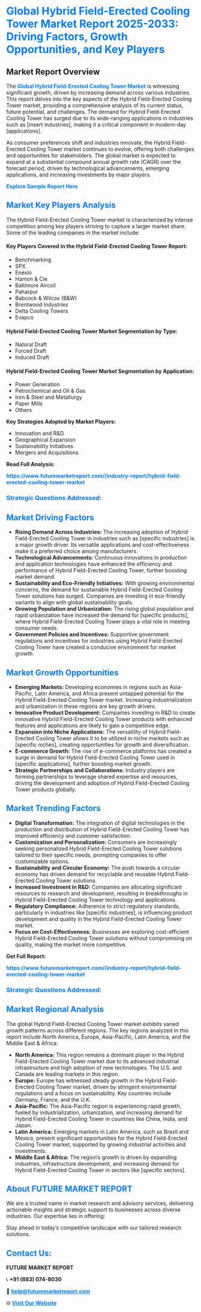<h1 style="color: #007BFF;">Global Hybrid Field-Erected Cooling Tower Market Report 2025-2033: Driving Factors, Growth Opportunities, and Key Players</h1>

<section id="overview">
<h2>Market Report Overview</h2>
<p>The <a href="https://www.futuremarketreport.com//industry-report/hybrid-field-erected-cooling-tower-market" style="color: #007BFF; text-decoration: none;"><strong>Global Hybrid Field-Erected Cooling Tower Market</strong></a> is witnessing significant growth, driven by increasing demand across various industries. This report delves into the key aspects of the Hybrid Field-Erected Cooling Tower market, providing a comprehensive analysis of its current status, future potential, and challenges. The demand for Hybrid Field-Erected Cooling Tower has surged due to its wide-ranging applications in industries such as [insert industries], making it a critical component in modern-day [applications].</p>
<p>As consumer preferences shift and industries innovate, the Hybrid Field-Erected Cooling Tower market continues to evolve, offering both challenges and opportunities for stakeholders. The global market is expected to expand at a substantial compound annual growth rate (CAGR) over the forecast period, driven by technological advancements, emerging applications, and increasing investments by major players.</p>
</section>

<section id="overview">
<p><a href="https://www.futuremarketreport.com//request-sample/reportId=53714" style="color: #007BFF; text-decoration: none;"><strong>Explore Sample Report Here</strong></a></p>
</section>

<section id="key-players">
<h2 style="color: #007BFF;">Market Key Players Analysis</h2>
<p>The Hybrid Field-Erected Cooling Tower market is characterized by intense competition among key players striving to capture a larger market share. Some of the leading companies in the market include:</p>
<h4>Key Players Covered in the Hybrid Field-Erected Cooling Tower Report:</h4>
<ul><li>Benchmarking</li><li>SPX</li><li>Enexio</li><li>Hamon &amp; Cie</li><li>Baltimore Aircoil</li><li>Paharpur</li><li>Babcock &amp; Wilcox (B&amp;W)</li><li>Brentwood Industries</li><li>Delta Cooling Towers</li><li>Evapco</li></ul>
<h4>Hybrid Field-Erected Cooling Tower Market Segmentation by Type:</h4>
<ul><li>Natural Draft</li><li>Forced Draft</li><li>Induced Draft</li></ul>

<h4>Hybrid Field-Erected Cooling Tower Market Segmentation by Application:</h4>
<ul><li>Power Generation</li><li>Petrochemical and Oil &amp; Gas</li><li>Iron &amp; Steel and Metallurgy</li><li>Paper Mills</li><li>Others</li></ul>
<p><strong>Key Strategies Adopted by Market Players:</strong></p>
<ul>
<li>Innovation and R&D</li>
<li>Geographical Expansion</li>
<li>Sustainability Initiatives</li>
<li>Mergers and Acquisitions</li>
</ul>
</section>

<section>
<p><strong>Read Full Analysis: </strong></p><a href="https://www.futuremarketreport.com//industry-report/hybrid-field-erected-cooling-tower-market" style="color: #007BFF; text-decoration: none;"><strong>https://www.futuremarketreport.com//industry-report/hybrid-field-erected-cooling-tower-market</strong></a>
<h3 style="color: #007BFF;">Strategic Questions Addressed:</h3>
</section>

<section id="driving-factors">
<h2 style="color: #007BFF;">Market Driving Factors</h2>
<ul>
<li><strong>Rising Demand Across Industries:</strong> The increasing adoption of Hybrid Field-Erected Cooling Tower in industries such as [specific industries] is a major growth driver. Its versatile applications and cost-effectiveness make it a preferred choice among manufacturers.</li>
<li><strong>Technological Advancements:</strong> Continuous innovations in production and application technologies have enhanced the efficiency and performance of Hybrid Field-Erected Cooling Tower, further boosting market demand.</li>
<li><strong>Sustainability and Eco-Friendly Initiatives:</strong> With growing environmental concerns, the demand for sustainable Hybrid Field-Erected Cooling Tower solutions has surged. Companies are investing in eco-friendly variants to align with global sustainability goals.</li>
<li><strong>Growing Population and Urbanization:</strong> The rising global population and rapid urbanization have increased the demand for [specific products], where Hybrid Field-Erected Cooling Tower plays a vital role in meeting consumer needs.</li>
<li><strong>Government Policies and Incentives:</strong> Supportive government regulations and incentives for industries using Hybrid Field-Erected Cooling Tower have created a conducive environment for market growth.</li>
</ul>
</section>

<section id="growth-opportunities">
<h2 style="color: #007BFF;">Market Growth Opportunities</h2>
<ul>
<li><strong>Emerging Markets:</strong> Developing economies in regions such as Asia-Pacific, Latin America, and Africa present untapped potential for the Hybrid Field-Erected Cooling Tower market. Increasing industrialization and urbanization in these regions are key growth drivers.</li>
<li><strong>Innovative Product Development:</strong> Companies investing in R&D to create innovative Hybrid Field-Erected Cooling Tower products with enhanced features and applications are likely to gain a competitive edge.</li>
<li><strong>Expansion into Niche Applications:</strong> The versatility of Hybrid Field-Erected Cooling Tower allows it to be utilized in niche markets such as [specific niches], creating opportunities for growth and diversification.</li>
<li><strong>E-commerce Growth:</strong> The rise of e-commerce platforms has created a surge in demand for Hybrid Field-Erected Cooling Tower used in [specific applications], further boosting market growth.</li>
<li><strong>Strategic Partnerships and Collaborations:</strong> Industry players are forming partnerships to leverage shared expertise and resources, driving the development and adoption of Hybrid Field-Erected Cooling Tower products globally.</li>
</ul>
</section>

<section id="trending-factors">
<h2 style="color: #007BFF;">Market Trending Factors</h2>
<ul>
<li><strong>Digital Transformation:</strong> The integration of digital technologies in the production and distribution of Hybrid Field-Erected Cooling Tower has improved efficiency and customer satisfaction.</li>
<li><strong>Customization and Personalization:</strong> Consumers are increasingly seeking personalized Hybrid Field-Erected Cooling Tower solutions tailored to their specific needs, prompting companies to offer customizable options.</li>
<li><strong>Sustainability and Circular Economy:</strong> The push towards a circular economy has driven demand for recyclable and reusable Hybrid Field-Erected Cooling Tower solutions.</li>
<li><strong>Increased Investment in R&D:</strong> Companies are allocating significant resources to research and development, resulting in breakthroughs in Hybrid Field-Erected Cooling Tower technology and applications.</li>
<li><strong>Regulatory Compliance:</strong> Adherence to strict regulatory standards, particularly in industries like [specific industries], is influencing product development and quality in the Hybrid Field-Erected Cooling Tower market.</li>
<li><strong>Focus on Cost-Effectiveness:</strong> Businesses are exploring cost-efficient Hybrid Field-Erected Cooling Tower solutions without compromising on quality, making the market more competitive.</li>
</ul>
</section>

<section>
<p><strong>Get Full Report: </strong></p><a href="https://www.futuremarketreport.com//industry-report/hybrid-field-erected-cooling-tower-market" style="color: #007BFF; text-decoration: none;"><strong>https://www.futuremarketreport.com//industry-report/hybrid-field-erected-cooling-tower-market</strong></a>
<h3 style="color: #007BFF;">Strategic Questions Addressed:</h3>
</section>


<section id="regional-analysis">
<h2 style="color: #007BFF;">Market Regional Analysis</h2>
<p>The global Hybrid Field-Erected Cooling Tower market exhibits varied growth patterns across different regions. The key regions analyzed in this report include North America, Europe, Asia-Pacific, Latin America, and the Middle East & Africa:</p>
<ul>
<li><strong>North America:</strong> This region remains a dominant player in the Hybrid Field-Erected Cooling Tower market due to its advanced industrial infrastructure and high adoption of new technologies. The U.S. and Canada are leading markets in this region.</li>
<li><strong>Europe:</strong> Europe has witnessed steady growth in the Hybrid Field-Erected Cooling Tower market, driven by stringent environmental regulations and a focus on sustainability. Key countries include Germany, France, and the U.K.</li>
<li><strong>Asia-Pacific:</strong> The Asia-Pacific region is experiencing rapid growth, fueled by industrialization, urbanization, and increasing demand for Hybrid Field-Erected Cooling Tower in countries like China, India, and Japan.</li>
<li><strong>Latin America:</strong> Emerging markets in Latin America, such as Brazil and Mexico, present significant opportunities for the Hybrid Field-Erected Cooling Tower market, supported by growing industrial activities and investments.</li>
<li><strong>Middle East & Africa:</strong> The region’s growth is driven by expanding industries, infrastructure development, and increasing demand for Hybrid Field-Erected Cooling Tower in sectors like [specific sectors].</li>
</ul>
</section>

<footer>
<h2 style="color: #007BFF;">About FUTURE MARKET REPORT</h2>
<p>We are a trusted name in market research and advisory services, delivering actionable insights and strategic support to businesses across diverse industries. Our expertise lies in offering:</p>

<p>Stay ahead in today’s competitive landscape with our tailored research solutions.</p>

<h2 style="color: #007BFF;">Contact Us:</h2>
<p><strong>FUTURE MARKET REPORT</strong></p>
<p>📞 <strong>+91 (883) 074-8030</strong></p>
<p>📧 <strong><a href="mailto:help@futuremarketreport.com" style="color: #007BFF;">help@futuremarketreport.com</a></strong></p>
<p>🌐 <strong><a href="https://www.futuremarketreport.com/" style="color: #007BFF;">Visit Our Website</a></strong></p>
</footer>
